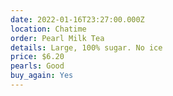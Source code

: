 ```yaml
---
date: 2022-01-16T23:27:00.000Z
location: Chatime
order: Pearl Milk Tea
details: Large, 100% sugar. No ice
price: $6.20
pearls: Good
buy_again: Yes
---
```

